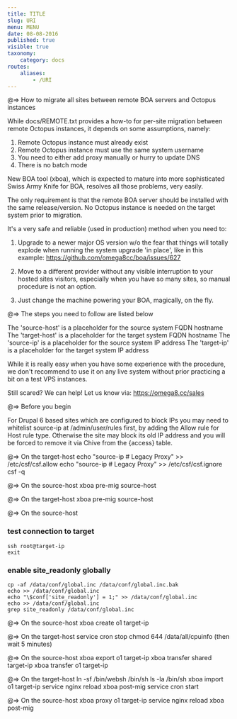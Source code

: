 ```yaml
---
title: TITLE
slug: URI
menu: MENU
date: 08-08-2016
published: true
visible: true
taxonomy:
    category: docs
routes:
    aliases:
        - /URI
---
```


@=> How to migrate all sites between remote BOA servers and Octopus instances

  While docs/REMOTE.txt provides a how-to for per-site migration between
  remote Octopus instances, it depends on some assumptions, namely:

  1. Remote Octopus instance must already exist
  2. Remote Octopus instance must use the same system username
  3. You need to either add proxy manually or hurry to update DNS
  4. There is no batch mode

  New BOA tool (xboa), which is expected to mature into more sophisticated
  Swiss Army Knife for BOA, resolves all those problems, very easily.

  The only requirement is that the remote BOA server should be installed
  with the same release/version. No Octopus instance is needed on the target
  system prior to migration.

  It's a very safe and reliable (used in production) method when you need to:

  1. Upgrade to a newer major OS version w/o the fear that things will totally
     explode when running the system upgrade 'in place', like in this example:
     https://github.com/omega8cc/boa/issues/627

  2. Move to a different provider without any visible interruption to your
     hosted sites visitors, especially when you have so many sites, so
     manual procedure is not an option.

  3. Just change the machine powering your BOA, magically, on the fly.

@=> The steps you need to follow are listed below

  The 'source-host' is a placeholder for the source system FQDN hostname
  The 'target-host' is a placeholder for the target system FQDN hostname
  The 'source-ip'   is a placeholder for the source system IP address
  The 'target-ip'   is a placeholder for the target system IP address

  While it is really easy when you have some experience with the procedure,
  we don't recommend to use it on any live system without prior practicing
  a bit on a test VPS instances.

  Still scared? We can help! Let us know via: https://omega8.cc/sales

@=> Before you begin

  For Drupal 6 based sites which are configured to block IPs you may need
  to whitelist source-ip at /admin/user/rules first, by adding the Allow
  rule for Host rule type. Otherwise the site may block its old IP address
  and you will be forced to remove it via Chive from the {access} table.

@=> On the target-host
  echo "source-ip # Legacy Proxy" >> /etc/csf/csf.allow
  echo "source-ip # Legacy Proxy" >> /etc/csf/csf.ignore
  csf -q

@=> On the source-host
  xboa pre-mig source-host

@=> On the target-host
  xboa pre-mig source-host

@=> On the source-host
  ### test connection to target
    ssh root@target-ip
    exit
  ### enable site_readonly globally
    cp -af /data/conf/global.inc /data/conf/global.inc.bak
    echo >> /data/conf/global.inc
    echo "\$conf['site_readonly'] = 1;" >> /data/conf/global.inc
    echo >> /data/conf/global.inc
    grep site_readonly /data/conf/global.inc

@=> On the source-host
  xboa create o1 target-ip

@=> On the target-host
  service cron stop
  chmod 644 /data/all/cpuinfo
  (then wait 5 minutes)

@=> On the source-host
  xboa export o1 target-ip
  xboa transfer shared target-ip
  xboa transfer o1 target-ip

@=> On the target-host
  ln -sf /bin/websh /bin/sh
  ls -la /bin/sh
  xboa import o1 target-ip
  service nginx reload
  xboa post-mig
  service cron start

@=> On the source-host
  xboa proxy o1 target-ip
  service nginx reload
  xboa post-mig
